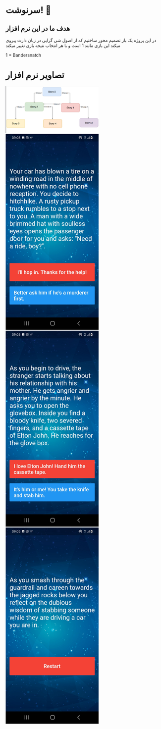 
# سرنوشت! 🤔

## هدف ما در این نرم افزار

در این پروژه یک باز تصمیم محور ساختیم که از اصول شی گرایی در زبان دارت پیروی میکند
این بازی مانند 1 است و با هر انتخاب نتیجه بازی تغییر میکند



1 = Bandersnatch

# تصاویر نرم افزار
<img alt="app picture" src="https://github.com/m8811163008/destiny-game/blob/milad/images/0.jpg?raw=true" width="300px">
<img alt="app picture" src="https://github.com/m8811163008/destiny-game/blob/milad/images/1.jpg?raw=true" width="300px">
<img alt="app picture" src="https://github.com/m8811163008/destiny-game/blob/milad/images/2.jpg?raw=true" width="300px">
<img alt="app picture" src="https://github.com/m8811163008/destiny-game/blob/milad/images/3.jpg?raw=true" width="300px">
